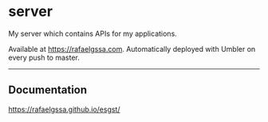 # server

My server which contains APIs for my applications.

Available at https://rafaelgssa.com. Automatically deployed with Umbler on every push to master.

---

## Documentation

https://rafaelgssa.github.io/esgst/